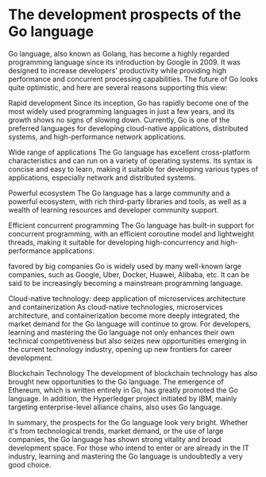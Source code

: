# The development prospects of the Go language
Go language, also known as Golang, has become a highly regarded programming language since its introduction by Google in 2009. It was designed to increase developers' productivity while providing high performance and concurrent processing capabilities. The future of Go looks quite optimistic, and here are several reasons supporting this view:

Rapid development
Since its inception, Go has rapidly become one of the most widely used programming languages in just a few years, and its growth shows no signs of slowing down. Currently, Go is one of the preferred languages for developing cloud-native applications, distributed systems, and high-performance network applications.

Wide range of applications
The Go language has excellent cross-platform characteristics and can run on a variety of operating systems. Its syntax is concise and easy to learn, making it suitable for developing various types of applications, especially network and distributed systems.

Powerful ecosystem
The Go language has a large community and a powerful ecosystem, with rich third-party libraries and tools, as well as a wealth of learning resources and developer community support.

Efficient concurrent programming
The Go language has built-in support for concurrent programming, with an efficient coroutine model and lightweight threads, making it suitable for developing high-concurrency and high-performance applications.

favored by big companies
Go is widely used by many well-known large companies, such as Google, Uber, Docker, Huawei, Alibaba, etc. It can be said to be increasingly becoming a mainstream programming language.

Cloud-native technology: deep application of microservices architecture and containerization
As cloud-native technologies, microservices architecture, and containerization become more deeply integrated, the market demand for the Go language will continue to grow. For developers, learning and mastering the Go language not only enhances their own technical competitiveness but also seizes new opportunities emerging in the current technology industry, opening up new frontiers for career development.

Blockchain Technology
The development of blockchain technology has also brought new opportunities to the Go language. The emergence of Ethereum, which is written entirely in Go, has greatly promoted the Go language. In addition, the Hyperledger project initiated by IBM, mainly targeting enterprise-level alliance chains, also uses Go language.

In summary, the prospects for the Go language look very bright. Whether it's from technological trends, market demand, or the use of large companies, the Go language has shown strong vitality and broad development space. For those who intend to enter or are already in the IT industry, learning and mastering the Go language is undoubtedly a very good choice.
